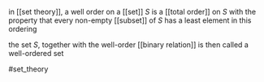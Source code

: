 in [[set theory]], a well order on a [[set]] $S$ is a [[total order]] on $S$ with the property that every non-empty [[subset]] of $S$ has a least element in this ordering

the set  $S$, together with the well-order [[binary relation]] is then called a well-ordered set

#set_theory